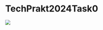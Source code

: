 # TechPrakt2024Task0
![](https://media.ztu.edu.ua/wp-content/uploads/2020/02/Group-6-1-1536x465.png)
